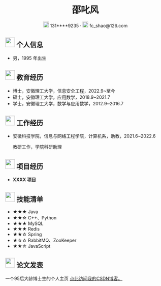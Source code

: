 
 <center>
     <h1>邵叱风</h1>
     <div>
         <span>
             <img src="assets/phone-solid.svg" width="18px">
             131****9235
         </span>
         ·
         <span>
             <img src="assets/envelope-solid.svg" width="18px">
             fc_shao@126.com
         </span>
     </div>
 </center>

 ## <img src="assets/info-circle-solid.svg" width="30px"> 个人信息 

 - 男，1995 年出生


## <img src="assets/graduation-cap-solid.svg" width="30px"> 教育经历

- 博士，安徽理工大学，信息安全工程，2022.9~至今
- 硕士，安徽理工大学，应用数学，2018.9~2021.7
- 学士，安徽理工大学，数学与应用数学，2012.9~2016.7


## <img src="assets/briefcase-solid.svg" width="30px"> 工作经历

- 安徽科技学院，信息与网络工程学院，计算机系，助教，2021.6~2022.6

   教研工作，学院科研助理

## <img src="assets/project-diagram-solid.svg" width="30px"> 项目经历

- **XXXX 项目**

## <img src="assets/tools-solid.svg" width="30px"> 技能清单

- ★★★ Java
- ★★☆ C++、Python
- ★★★ MySQL
- ★★★ Redis
- ★★☆ Spring
- ★☆☆ RabbitMQ、ZooKeeper
- ★★☆ JavaScript
## <img src="assets/project-diagram-solid.svg" width="30px"> 论文发表


一个95后大龄博士生的个人主页
[点此访问我的CSDN博客。](https://blog.csdn.net/cfshao)
